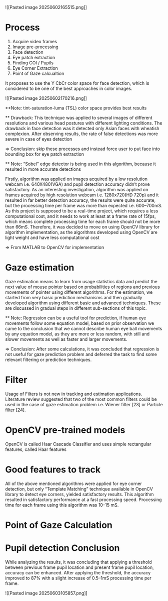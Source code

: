 ![[Pasted image 20250602165515.png]]
# Process
1. Acquire video frames
2. Image pre-processing
3. Face detection
4. Eye patch extraction
5. Finding COI / Pupils
6. Eye Corner Extraction
7. Point of Gaze calcualtion


It proposes to use the Y CbCr color space for face detection, which is considered
to be one of the best approaches in color images.

![[Pasted image 20250602170216.png]]

**Note: tint-saturation-luma (TSL) color space provides best results

** Drawback: This technique was applied to several images of different resolutions and various head postures with different lighting conditions. The drawback in face detection was it detected only Asian faces with wheatish complexion. After observing results, the rate of false detections was more severe in case of eyes detection

=> Conclusion: skip these processes and instead force user to put face into bounding box for eye patch extraction

** Note: “Sobel” edge detector is being used in this algorithm, because it resulted in more accurate detections

Firstly, algorithm was applied on images acquired by a low resolution webcam i.e. 640X480(VGA) and pupil detection accuracy didn’t prove satisfactory. As an interesting investigation, algorithm was applied on frames acquired by high resolution webcam i.e. 1280x720(HD 720p) and it resulted in far better detection accuracy, the results were quite accurate, but the processing time per frame was more than expected i.e. 600–700mS. As this project is supposed to be a real-time project, which requires a less computational cost, and it needs to work at least at a frame rate of 15fps, which means complete processing time for each frame should not be more than 66mS. Therefore, it was decided to move on using OpenCV library for algorithm implementation, as the algorithms developed using OpenCV are light weight and have less computational cost

=> From MATLAB to OpenCV for implementation

# Gaze estimation
Gaze estimation means to learn from usage statistics data and predict the next value of mouse pointer based on probabilities of regions and previous movements of pointer using different algorithms. For the estimation, we started from very basic prediction mechanisms and then gradually developed algorithm using different basic and advanced techniques. These are discussed in gradual steps in different sub-sections of this topic.

** Note: Regression can be a useful tool for prediction, if human eye movements follow some equation model, based on prior observation we came to the conclusion that we cannot describe human eye ball movements by any equation model, as they are more or less random, with still and slower movements as well as faster and larger movements.

=> Conclusion:  After some calculations, it was concluded that regression is not useful for gaze prediction problem and deferred the task to find some relevant filtering or prediction techniques.

# Filter 
Usage of Filters is not new in tracking and estimation applications. Literature review suggested that two of the most common filters could be used in the case of gaze estimation problem i.e. Wiener filter [23] or Particle filter [24].

# OpenCV pre-trained models
OpenCV is called Haar Cascade Classifier and uses simple rectangular features, called Haar features

# Good features to track
All of the above mentioned algorithms were applied for eye corner detection, but only “Template Matching” technique available in OpenCV library to detect eye corners, yielded satisfactory results. This algorithm resulted in satisfactory performance at a fast processing speed. Processing time for each frame using this algorithm was 10–15 mS.

# Point of Gaze Calculation

# Pupil detection Conclusion
While analyzing the results, it was concluding that applying a threshold between previous frame pupil location and present frame pupil location, accuracy can be enhanced. After applying the threshold, the accuracy improved to 87% with a slight increase of 0.5–1mS processing time per frame.


![[Pasted image 20250603105857.png]]